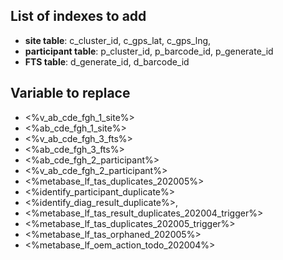 ## List of indexes to add

- **site table**: c_cluster_id, c_gps_lat, c_gps_lng,
- **participant table**: p_cluster_id, p_barcode_id, p_generate_id
- **FTS table**: d_generate_id, d_barcode_id

## Variable to replace

- <%v_ab_cde_fgh_1_site%>
- <%ab_cde_fgh_1_site%>
- <%v_ab_cde_fgh_3_fts%>
- <%ab_cde_fgh_3_fts%>
- <%ab_cde_fgh_2_participant%>
- <%v_ab_cde_fgh_2_participant%>
- <%metabase_lf_tas_duplicates_202005%>
- <%identify_participant_duplicate%>
- <%identify_diag_result_duplicate%>,
- <%metabase_lf_tas_result_duplicates_202004_trigger%>
- <%metabase_lf_tas_duplicates_202005_trigger%>
- <%metabase_lf_tas_orphaned_202005%>
- <%metabase_lf_oem_action_todo_202004%>

